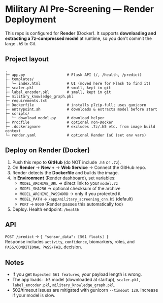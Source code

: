 # Military AI Pre‑Screening — Render Deployment

This repo is configured for **Render** (Docker). It supports **downloading and extracting a 7z-compressed model** at runtime, so you don't commit the large `.h5` to Git.

## Project layout
```
.
├─ app.py                   # Flask API (/, /health, /predict)
├─ templates/
│  └─ index.html            # UI (moved here for Flask to find it)
├─ scaler.pkl               # small, kept in git
├─ label_encoder.pkl        # small, kept in git
├─ military_knowledge_graph.pkl
├─ requirements.txt
├─ Dockerfile               # installs p7zip-full; uses gunicorn
├─ entrypoint.sh            # downloads & extracts model before start
├─ scripts/
│  └─ download_model.py     # download helper
├─ Procfile                 # optional non-Docker
├─ .dockerignore            # excludes .7z/.h5 etc. from image build context
└─ render.yaml              # optional Render IaC (set env vars)
```

## Deploy on Render (Docker)
1. Push this repo to **GitHub** (do NOT include `.h5` or `.7z`).
2. On **Render** → **New +** → **Web Service** → Connect the GitHub repo.
3. Render detects the **Dockerfile** and builds the image.
4. In **Environment** (Render dashboard), set variables:
   - `MODEL_ARCHIVE_URL` → direct link to your `model.7z`
   - `MODEL_SHA256` → optional checksum of the archive
   - `MODEL_ARCHIVE_PASSWORD` → only if you protected it
   - `MODEL_PATH` → `/app/military_screening_cnn.h5` (default)
   - `PORT` → `8000` (Render passes this automatically too)
5. Deploy. Health endpoint: `/health`

## API
`POST /predict` → `{ "sensor_data": [561 floats] }`  
Response includes `activity`, `confidence`, biomarkers, roles, and `PASS/CONDITIONAL PASS/FAIL` decision.

## Notes
- If you get `Expected 561 features`, your payload length is wrong.
- The app loads: `.h5` model (downloaded at startup), `scaler.pkl`, `label_encoder.pkl`, `military_knowledge_graph.pkl`.
- 502/timeout issues are mitigated with gunicorn `--timeout 120`. Increase if your model is slow.
